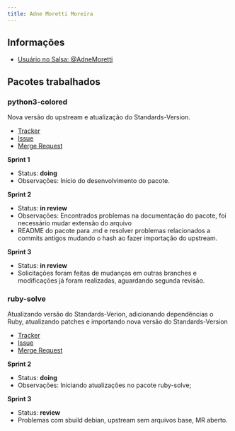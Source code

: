 ```yaml
---
title: Adne Moretti Moreira
---
```


## Informações

- [Usuário no Salsa: @AdneMoretti](https://salsa.debian.org/AdneMoretti)

## Pacotes trabalhados

### python3-colored

Nova versão do upstream e atualização do Standards-Version. 

- [Tracker](https://tracker.debian.org/pkg/colored)
- [Issue](https://salsa.debian.org/debian-brasilia-team/docs/-/issues/62)
- [Merge Request](https://salsa.debian.org/python-team/packages/python-colored/-/merge_requests/1)

**Sprint 1** 

- Status: **doing**
- Observações: Início do desenvolvimento do pacote.

**Sprint 2**

- Status: **in review**
- Observações: Encontrados problemas na documentação do pacote, foi necessário mudar extensão do arquivo
- README do pacote para .md e resolver problemas relacionados a commits antigos mudando o hash ao fazer importação do upstream.

**Sprint 3**

- Status: **in review**
- Solicitações foram feitas de mudanças em outras branches e modificações já foram realizadas, aguardando segunda revisão.
  
### ruby-solve

Atualizando versão do Standards-Verion, adicionando dependências o Ruby, atualizando patches e importando nova versão do Standards-Version

- [Tracker](https://tracker.debian.org/pkg/ruby-solve)
- [Issue](https://salsa.debian.org/debian-brasilia-team/docs/-/issues/83)
- [Merge Request](https://salsa.debian.org/ruby-team/ruby-solve/-/merge_requests/1)

**Sprint 2**

- Status: **doing**
- Observações: Iniciando atualizações no pacote ruby-solve;

**Sprint 3**

- Status: **review**
- Problemas com sbuild debian, upstream sem arquivos base, MR aberto. 
